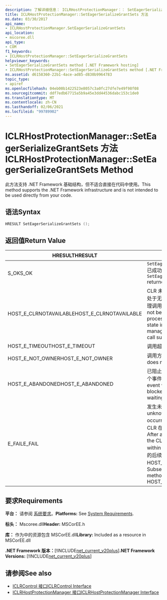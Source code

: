 ```yaml
---
description: 了解详细信息： ICLRHostProtectionManager：： SetEagerSerializeGrantSets 方法
title: ICLRHostProtectionManager::SetEagerSerializeGrantSets 方法
ms.date: 03/30/2017
api_name:
- ICLRHostProtectionManager.SetEagerSerializeGrantSets
api_location:
- mscoree.dll
api_type:
- COM
f1_keywords:
- ICLRHostProtectionManager::SetEagerSerializeGrantSets
helpviewer_keywords:
- SetEagerSerializeGrantSets method [.NET Framework hosting]
- ICLRHostProtectionManager::SetEagerSerializeGrantSets method [.NET Framework hosting]
ms.assetid: d6158360-22b1-4ace-ad85-d830b9964783
topic_type:
- apiref
ms.openlocfilehash: 04eb00b1422523e8057c3a0fc27dfe7e49f98f08
ms.sourcegitcommit: ddf7edb67715a5b9a45e3dd44536dabc153c1de0
ms.translationtype: MT
ms.contentlocale: zh-CN
ms.lasthandoff: 02/06/2021
ms.locfileid: "99789902"
---
```

# <a name="iclrhostprotectionmanagerseteagerserializegrantsets-method"></a><span data-ttu-id="a1d90-103">ICLRHostProtectionManager::SetEagerSerializeGrantSets 方法</span><span class="sxs-lookup"><span data-stu-id="a1d90-103">ICLRHostProtectionManager::SetEagerSerializeGrantSets Method</span></span>

<span data-ttu-id="a1d90-104">此方法支持 .NET Framework 基础结构，但不适合直接在代码中使用。</span><span class="sxs-lookup"><span data-stu-id="a1d90-104">This method supports the .NET Framework infrastructure and is not intended to be used directly from your code.</span></span>  
  
## <a name="syntax"></a><span data-ttu-id="a1d90-105">语法</span><span class="sxs-lookup"><span data-stu-id="a1d90-105">Syntax</span></span>  
  
```cpp  
HRESULT SetEagerSerializeGrantSets ();  
```  
  
## <a name="return-value"></a><span data-ttu-id="a1d90-106">返回值</span><span class="sxs-lookup"><span data-stu-id="a1d90-106">Return Value</span></span>  
  
|<span data-ttu-id="a1d90-107">HRESULT</span><span class="sxs-lookup"><span data-stu-id="a1d90-107">HRESULT</span></span>|<span data-ttu-id="a1d90-108">说明</span><span class="sxs-lookup"><span data-stu-id="a1d90-108">Description</span></span>|  
|-------------|-----------------|  
|<span data-ttu-id="a1d90-109">S_OK</span><span class="sxs-lookup"><span data-stu-id="a1d90-109">S_OK</span></span>|<span data-ttu-id="a1d90-110">`SetEagerSerializeGrantSets` 已成功返回。</span><span class="sxs-lookup"><span data-stu-id="a1d90-110">`SetEagerSerializeGrantSets` returned successfully.</span></span>|  
|<span data-ttu-id="a1d90-111">HOST_E_CLRNOTAVAILABLE</span><span class="sxs-lookup"><span data-stu-id="a1d90-111">HOST_E_CLRNOTAVAILABLE</span></span>|<span data-ttu-id="a1d90-112">CLR 未加载到进程中，或 CLR 处于无法运行托管代码或成功处理调用的状态。</span><span class="sxs-lookup"><span data-stu-id="a1d90-112">The CLR has not been loaded into a process, or the CLR is in a state in which it cannot run managed code or process the call successfully.</span></span>|  
|<span data-ttu-id="a1d90-113">HOST_E_TIMEOUT</span><span class="sxs-lookup"><span data-stu-id="a1d90-113">HOST_E_TIMEOUT</span></span>|<span data-ttu-id="a1d90-114">调用超时。</span><span class="sxs-lookup"><span data-stu-id="a1d90-114">The call timed out.</span></span>|  
|<span data-ttu-id="a1d90-115">HOST_E_NOT_OWNER</span><span class="sxs-lookup"><span data-stu-id="a1d90-115">HOST_E_NOT_OWNER</span></span>|<span data-ttu-id="a1d90-116">调用方不拥有该锁。</span><span class="sxs-lookup"><span data-stu-id="a1d90-116">The caller does not own the lock.</span></span>|  
|<span data-ttu-id="a1d90-117">HOST_E_ABANDONED</span><span class="sxs-lookup"><span data-stu-id="a1d90-117">HOST_E_ABANDONED</span></span>|<span data-ttu-id="a1d90-118">已阻止的线程或纤程正在等待某个事件时，该事件被取消。</span><span class="sxs-lookup"><span data-stu-id="a1d90-118">An event was canceled while a blocked thread or fiber was waiting on it.</span></span>|  
|<span data-ttu-id="a1d90-119">E_FAIL</span><span class="sxs-lookup"><span data-stu-id="a1d90-119">E_FAIL</span></span>|<span data-ttu-id="a1d90-120">发生未知的灾难性故障。</span><span class="sxs-lookup"><span data-stu-id="a1d90-120">An unknown catastrophic failure occurred.</span></span> <span data-ttu-id="a1d90-121">方法返回 E_FAIL 后，CLR 在该进程内将不再可用。</span><span class="sxs-lookup"><span data-stu-id="a1d90-121">After a method returns E_FAIL, the CLR is no longer usable within the process.</span></span> <span data-ttu-id="a1d90-122">对宿主方法的后续调用会返回 HOST_E_CLRNOTAVAILABLE。</span><span class="sxs-lookup"><span data-stu-id="a1d90-122">Subsequent calls to hosting methods return HOST_E_CLRNOTAVAILABLE.</span></span>|  
  
## <a name="requirements"></a><span data-ttu-id="a1d90-123">要求</span><span class="sxs-lookup"><span data-stu-id="a1d90-123">Requirements</span></span>  

 <span data-ttu-id="a1d90-124">**平台：** 请参阅 [系统要求](../../get-started/system-requirements.md)。</span><span class="sxs-lookup"><span data-stu-id="a1d90-124">**Platforms:** See [System Requirements](../../get-started/system-requirements.md).</span></span>  
  
 <span data-ttu-id="a1d90-125">**标头：** Mscoree.dll</span><span class="sxs-lookup"><span data-stu-id="a1d90-125">**Header:** MSCorEE.h</span></span>  
  
 <span data-ttu-id="a1d90-126">**库：** 作为中的资源包含 MSCorEE.dll</span><span class="sxs-lookup"><span data-stu-id="a1d90-126">**Library:** Included as a resource in MSCorEE.dll</span></span>  
  
 <span data-ttu-id="a1d90-127">**.NET Framework 版本：**[!INCLUDE[net_current_v20plus](../../../../includes/net-current-v20plus-md.md)]</span><span class="sxs-lookup"><span data-stu-id="a1d90-127">**.NET Framework Versions:** [!INCLUDE[net_current_v20plus](../../../../includes/net-current-v20plus-md.md)]</span></span>  
  
## <a name="see-also"></a><span data-ttu-id="a1d90-128">请参阅</span><span class="sxs-lookup"><span data-stu-id="a1d90-128">See also</span></span>

- [<span data-ttu-id="a1d90-129">ICLRControl 接口</span><span class="sxs-lookup"><span data-stu-id="a1d90-129">ICLRControl Interface</span></span>](iclrcontrol-interface.md)
- [<span data-ttu-id="a1d90-130">ICLRHostProtectionManager 接口</span><span class="sxs-lookup"><span data-stu-id="a1d90-130">ICLRHostProtectionManager Interface</span></span>](iclrhostprotectionmanager-interface.md)
